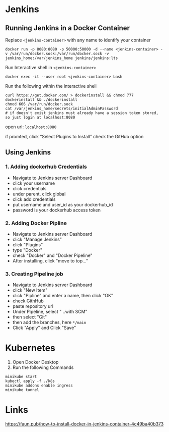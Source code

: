 # Jenkins

## Running Jenkins in a Docker Container
Replace ```<jenkins-container>``` with any name to identify your container
```
docker run -p 8080:8080 -p 50000:50000 -d --name <jenkins-container> -v /var/run/docker.sock:/var/run/docker.sock -v jenkins_home:/var/jenkins_home jenkins/jenkins:lts
```
Run Interactive shell in ```<jenkins-container>```
```
docker exec -it --user root <jenkins-container> bash
```
Run the following within the interactive shell
```
curl https://get.docker.com/ > dockerinstall && chmod 777 dockerinstall && ./dockerinstall
chmod 666 /var/run/docker.sock
cat /var/jenkins_home/secrets/initialAdminPassword
# if doesn't exist jenkins must already have a session token stored, so just login at localhost:8080
```

open url: ```localhost:8080```

if promted, click “Select Plugins to Install” 
check the GitHub option

## Using Jenkins 
### 1. Adding dockerhub Credentials
- Navigate to Jenkins server Dashboard
- click your username
- click credentials
- under parent, click global
- click add credentials
- put username and user_id as your dockerhub_id
- password is your dockerhub access token
### 2. Adding Docker Pipline
- Navigate to Jenkins server Dashboard
- click "Manage Jenkins"
- click "Plugins"
- type "Docker"
- check "Docker" and "Docker Pipeline"
- After installing, click "move to top..." 
### 3. Creating Pipeline job
- Navigate to Jenkins server Dashboard
- click "New Item"
- click "Pipline" and enter a name, then click "OK"
- check GithHub
- paste repository url
- Under Pipeline, select " ..with SCM"
- then select "Git"
- then add the branches, here ```*/main```
- Click "Apply" and Click "Save"


# Kubernetes
1. Open Docker Desktop
2. Run the following Commands

```
minikube start
kubectl apply -f ./k8s
minikube addons enable ingress
minikube tunnel
```

# Links
https://faun.pub/how-to-install-docker-in-jenkins-container-4c49ba40b373


